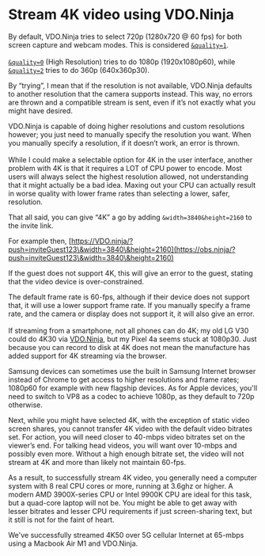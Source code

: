 # Stream 4K video using VDO.Ninja

By default, VDO.Ninja tries to select 720p (1280x720 @ 60 fps) for both screen capture and webcam modes. This is considered [`&quality=1`](../advanced-settings/video-parameters/quality.md).\
\
[`&quality=0`](../advanced-settings/video-parameters/quality.md) (High Resolution) tries to do 1080p (1920x1080p60), while [`&quality=2`](../advanced-settings/video-parameters/quality.md) tries to do 360p (640x360p30).

By “trying”, I mean that if the resolution is not available, VDO.Ninja defaults to another resolution that the camera supports instead. This way, no errors are thrown and a compatible stream is sent, even if it’s not exactly what you might have desired.

VDO.Ninja is capable of doing higher resolutions and custom resolutions however; you just need to manually specify the resolution you want. When you manually specify a resolution, if it doesn’t work, an error is thrown.\
\
While I could make a selectable option for 4K in the user interface, another problem with 4K is that it requires a LOT of CPU power to encode. Most users will always select the highest resolution allowed, not understanding that it might actually be a bad idea. Maxing out your CPU can actually result in worse quality with lower frame rates than selecting a lower, safer, resolution.

That all said, you can give “4K” a go by adding `&width=3840&height=2160` to the invite link.

For example then, [https://VDO.ninja/?push=inviteGuest123\&width=3840\&height=2160](https://obs.ninja/?push=inviteGuest123\&width=3840\&height=2160)

If the guest does not support 4K, this will give an error to the guest, stating that the video device is over-constrained.&#x20;

The default frame rate is 60-fps, although if their device does not support that, it will use a lower support frame rate. If you manually specify a frame rate, and the camera or display does not support it, it will also give an error.\
\
If streaming from a smartphone, not all phones can do 4K; my old LG V30 could do 4K30 via [VDO.Ninja](https://vdo.ninja), but my Pixel 4a seems stuck at 1080p30. Just because you can record to disk at 4K does not mean the manufacture has added support for 4K streaming via the browser.

Samsung devices can sometimes use the built in Samsung Internet browser instead of Chrome to get access to higher resolutions and frame rates; 1080p60 for example with new flagship devices. As for Apple devices, you'll need to switch to VP8 as a codec to achieve 1080p, as they default to 720p otherwise.&#x20;

Next, while you might have selected 4K, with the exception of static video screen shares, you cannot transfer 4K video with the default video bitrates set. For action, you will need closer to 40-mbps video bitrates set on the viewer’s end. For talking head videos, you will want over 10-mbps and possibly even more. Without a high enough bitrate set, the video will not stream at 4K and more than likely not maintain 60-fps.

As a result, to successfully stream 4K video, you generally need a computer system with 8 real CPU cores or more, running at 3.6ghz or higher. A modern AMD 3900X-series CPU or Intel 9900K CPU are ideal for this task, but a quad-core laptop will not be. You might be able to get away with lesser bitrates and lesser CPU requirements if just screen-sharing text, but it still is not for the faint of heart.&#x20;

We've successfully streamed 4K50 over 5G cellular Internet at 65-mbps using a Macbook Air M1 and VDO.Ninja.

